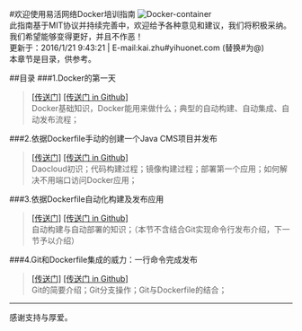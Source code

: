 #欢迎使用易活网络Docker培训指南
![Docker-container](http://a.oss.yihuonet.com/storage/Docker-container.png)      
此指南基于MIT协议并持续完善中，欢迎给予各种意见和建议，我们将积极采纳。我们希望能够变得更好，并且不作恶！     
更新于：2016/1/21 9:43:21   | E-mail:kai.zhu#yihuonet.com (替换#为@)    
本章节是目录，供参考。

##目录
###1.Docker的第一天
>[[传送门]](index.html "[index.html]") [[传送门 in Github]](index.md "[index.md]")    
>Docker基础知识，Docker能用来做什么；典型的自动构建、自动集成、自动发布流程；

###2.依据Dockerfile手动的创建一个Java CMS项目并发布
>[[传送门]](first-docker-deploy.html "[first-docker-deploy.html]") [[传送门 in Github]](first-docker-deploy.md "[first-docker-deploy.md]")    
>Daocloud初识；代码构建过程；镜像构建过程；部署第一个应用；如何解决不用端口访问Docker应用；

###3.依据Dockerfile自动化构建及发布应用
>[[传送门]](first-docker-deploy-automactic.html "[first-docker-deploy-automactic.html]") [[传送门 in Github]](first-docker-deploy-automactic.md "[first-docker-deploy-automactic.md]")    
>自动构建与自动部署的知识；（本节不含结合Git实现命令行发布介绍，下一节予以介绍）

###4.Git和Dockerfile集成的威力：一行命令完成发布
>[[传送门]](first-docker-deploy-automactic-git.html "[first-docker-deploy-automactic-git.html]") [[传送门 in Github]](first-docker-deploy-automactic-git.md "[first-docker-deploy-automactic-git.md]")    
>Git的简要介绍；Git分支操作；Git与Dockerfile的结合；


----------
    
感谢支持与厚爱。